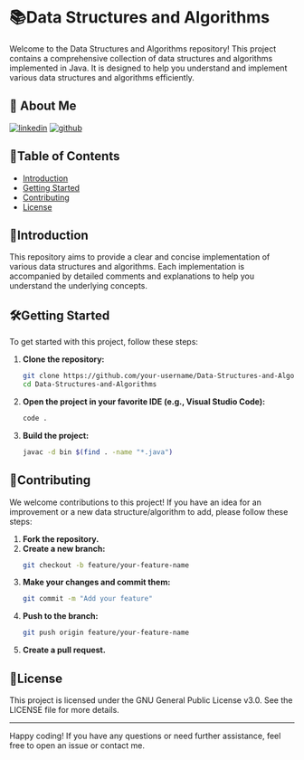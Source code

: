 # 📚Data Structures and Algorithms

Welcome to the Data Structures and Algorithms repository! This project contains a comprehensive collection of data structures and algorithms implemented in Java. It is designed to help you understand and implement various data structures and algorithms efficiently.

## 🚀 About Me

[![linkedin](https://img.shields.io/badge/linkedin-0A66C2?style=for-the-badge&logo=linkedin&logoColor=white)](https://www.linkedin.com/apurva313)
[![github](https://img.shields.io/badge/github-181717?style=for-the-badge&logo=github&logoColor=white)](https://github.com/apurva313)

## 📑Table of Contents

- [Introduction](#introduction)
- [Getting Started](#getting-started)
- [Contributing](#contributing)
- [License](#license)

## 📖Introduction

This repository aims to provide a clear and concise implementation of various data structures and algorithms. Each implementation is accompanied by detailed comments and explanations to help you understand the underlying concepts.

## 🛠️Getting Started

To get started with this project, follow these steps:

1. **Clone the repository:**
    ```sh
    git clone https://github.com/your-username/Data-Structures-and-Algorithms.git
    cd Data-Structures-and-Algorithms
    ```

2. **Open the project in your favorite IDE (e.g., Visual Studio Code):**
    ```sh
    code .
    ```

3. **Build the project:**
    ```sh
    javac -d bin $(find . -name "*.java")
    ```

## 🤝Contributing

We welcome contributions to this project! If you have an idea for an improvement or a new data structure/algorithm to add, please follow these steps:

1. **Fork the repository.**
2. **Create a new branch:**
    ```sh
    git checkout -b feature/your-feature-name
    ```
3. **Make your changes and commit them:**
    ```sh
    git commit -m "Add your feature"
    ```
4. **Push to the branch:**
    ```sh
    git push origin feature/your-feature-name
    ```
5. **Create a pull request.**

## 📜License

This project is licensed under the GNU General Public License v3.0. See the LICENSE file for more details.

---

Happy coding! If you have any questions or need further assistance, feel free to open an issue or contact me.

